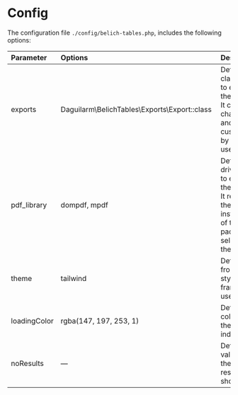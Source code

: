 # Config

The configuration file `./config/belich-tables.php`, includes the following options:

| Parameter | Options | Description |
| :---------- |:------------| :-----------| 
| exports | Daguilarm\BelichTables\Exports\Export::class | Defines the class used to export the content. It can be changed and customized by the user. |
| pdf_library| dompdf, mpdf | Defines the driver used to export the content. It requires the installation of the package selected by the user. |
| theme | tailwind | Define the frontend styling framework used. |
| loadingColor | rgba(147, 197, 253, 1) | Define the color for the loading indicador. |
| noResults | — | Default value when there is no results to show. |
